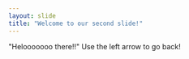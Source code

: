```yaml
---
layout: slide
title: "Welcome to our second slide!"
---
```

"Helooooooo there!!"
Use the left arrow to go back!
